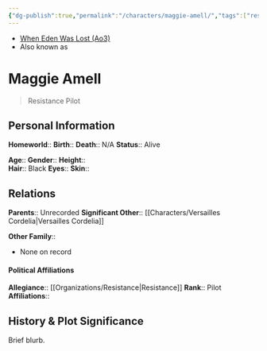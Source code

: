 ```yaml
---
{"dg-publish":true,"permalink":"/characters/maggie-amell/","tags":["resistance","forcesensitive","unfinished"],"noteIcon":"saber1"}
---
```


- [When Eden Was Lost (Ao3)](https://archiveofourown.org/works/19334440/chapters/45992584)
- Also known as
# Maggie Amell
>Resistance Pilot

## Personal Information

**Homeworld**:: 
**Birth**:: 
**Death**::  N/A
**Status**::  Alive

**Age**:: 
**Gender**:: 
**Height**::  
**Hair**::  Black 
**Eyes**:: 
**Skin**:: 

## Relations

**Parents**::  Unrecorded
**Significant Other**::  [[Characters/Versailles Cordelia\|Versailles Cordelia]]

**Other Family**:: 
- None on record

#### Political Affiliations

**Allegiance**::  [[Organizations/Resistance\|Resistance]]
**Rank**::  Pilot
**Affiliations**::

## History & Plot Significance
Brief blurb.